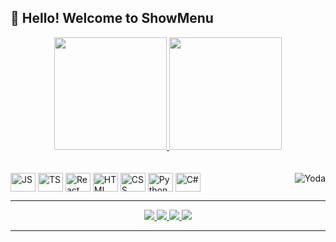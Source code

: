 ## 👋 Hello! Welcome to **ShowMenu**

<div align="center">
  <a href="https://github.com/showblack9">
    <img height="180em" src="https://github-readme-stats.vercel.app/api?username=showblack9&show_icons=true&theme=dark&icon_color=ff0000&title_color=ff0000&text_color=ffffff&hide_border=true&count_private=true"/>
    <img height="180em" src="https://github-readme-stats.vercel.app/api/top-langs/?username=showblack9&layout=compact&langs_count=10&theme=dark&title_color=ff0000&text_color=ffffff&hide_border=true"/>
  </a>
</div>

<br>

<div style="display: inline_block"><br>
  <img align="center" alt="JS" height="30" width="40" src="https://cdn.jsdelivr.net/gh/devicons/devicon/icons/javascript/javascript-plain.svg">
  <img align="center" alt="TS" height="30" width="40" src="https://cdn.jsdelivr.net/gh/devicons/devicon/icons/typescript/typescript-plain.svg">
  <img align="center" alt="React" height="30" width="40" src="https://cdn.jsdelivr.net/gh/devicons/devicon/icons/react/react-original.svg">
  <img align="center" alt="HTML" height="30" width="40" src="https://cdn.jsdelivr.net/gh/devicons/devicon/icons/html5/html5-original.svg">
  <img align="center" alt="CSS" height="30" width="40" src="https://cdn.jsdelivr.net/gh/devicons/devicon/icons/css3/css3-original.svg">
  <img align="center" alt="Python" height="30" width="40" src="https://cdn.jsdelivr.net/gh/devicons/devicon/icons/python/python-original.svg">
  <img align="center" alt="C#" height="30" width="40" src="https://cdn.jsdelivr.net/gh/devicons/devicon/icons/csharp/csharp-original.svg">
  <img align="right" alt="Yoda" src="https://cdn.discordapp.com/attachments/795358919417397249/825430589581688872/hi.gif">
</div>

---

<div align="center">
  <a href="https://www.youtube.com/@show_black_" target="_blank">
    <img src="https://img.shields.io/badge/YouTube-cc0000?style=for-the-badge&logo=youtube&logoColor=white" />
  </a>
  <a href="https://instagram.com/xseven7z" target="_blank">
    <img src="https://img.shields.io/badge/Instagram-E1306C?style=for-the-badge&logo=instagram&logoColor=white" />
  </a>
  <a href="https://www.twitch.tv/show_back_" target="_blank">
    <img src="https://img.shields.io/badge/Twitch-6441a5?style=for-the-badge&logo=twitch&logoColor=white" />
  </a>
  <a href="https://discord.gg/z4WPDcu4fU" target="_blank">
    <img src="https://img.shields.io/badge/Discord-2c2f33?style=for-the-badge&logo=discord&logoColor=white" />
  </a>
</div>

---

<div align="center">
</div>

